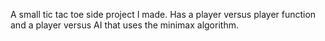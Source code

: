 A small tic tac toe side project I made. Has a player versus player function and a player versus AI that uses the minimax algorithm.